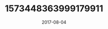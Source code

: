 ---
title: "1573448363999179911"
image: "2017-08-04 05.48.03 1573448363999179911_46248401"
date: "2017-08-04"
type: "photo"
---